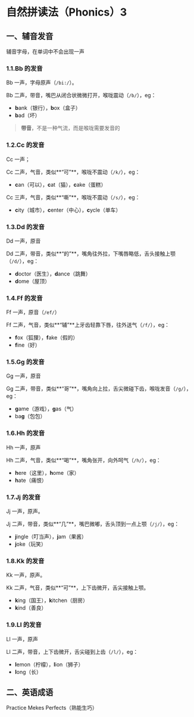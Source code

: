 # 自然拼读法（Phonics）3

## 一、辅音发音

辅音字母，在单词中不会出现一声

### 1.1.Bb 的发音

Bb 一声，字母原声（`/bi:/`）。

Bb 二声，带音，嘴巴从闭合状微微打开，喉咙震动（`/b/`），eg：

- **b**ank（银行），**b**ox（盒子）
- **b**ad（坏）

> **带音**，不是一种气流，而是喉咙需要发音的

### 1.2.Cc 的发音

Cc 一声；

Cc 二声，气音，类似**“可”**，喉咙不震动（`/k/`），eg：

- **c**an（可以），**c**at（猫），**c**ake（蛋糕）

Cc 三声，气音，类似**“嘶”**，喉咙不震动（`/s/`），eg：

- **c**ity（城市），**c**enter（中心），**c**ycle（单车）

### 1.3.Dd 的发音

Dd 一声，原音

Dd 二声，带音，类似**“的”**，嘴角往外拉，下嘴唇略低，舌头接触上颚（`/d/`），eg：

- **d**octor（医生），**d**ance（跳舞）
- **d**ome（屋顶）

### 1.4.Ff 的发音

Ff 一声，原音（`/ef/`）

Ff 二声，气音，类似**“辅”**上牙齿轻靠下唇，往外送气（`/f/`），eg：

- **f**ox（狐狸），**f**ake（假的）
- **f**ine（好）

### 1.5.Gg 的发音

Gg 一声，原音

Gg 二声，带音，类似**“哥”**，嘴角向上拉，舌尖微碰下齿，喉咙发音（`/g/`），eg：

- **g**ame（游戏），**g**as（气）
- ba**g**（包包）

### 1.6.Hh 的发音

Hh 一声，原声

Hh 二声，气音，类似**“喝”**，嘴角张开，向外呵气（`/h/`），eg：

- **h**ere（这里），**h**ome（家）
- **h**ate（痛恨）

### 1.7.Jj 的发音

Jj 一声，原声。

Jj 二声，带音，类似**“几”**，嘴巴微嘟，舌头顶到一点上颚（`/j/`），eg：

- **j**ingle（叮当声），**j**am（果酱）
- **j**oke（玩笑）

### 1.8.Kk 的发音

Kk 一声，原声。

Kk 二声，气音，类似**“可”**，上下齿微开，舌尖接触上颚。

- **k**ing（国王），**k**itchen（厨房）
- **k**ind（善良）

### 1.9.Ll 的发音

Ll 一声，原声

Ll 二声，带音，上下齿微开，舌尖碰到上齿（`/l/`），eg：

- **l**emon（柠檬），**l**ion（狮子）
- **l**ong（长）

## 二、英语成语

Practice Mekes Perfects（熟能生巧）
